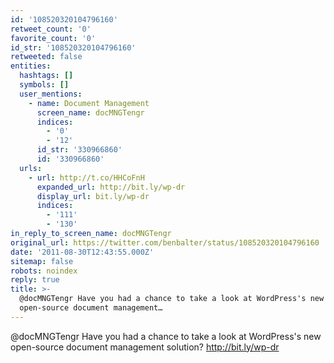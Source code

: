 ```yaml
---
id: '108520320104796160'
retweet_count: '0'
favorite_count: '0'
id_str: '108520320104796160'
retweeted: false
entities:
  hashtags: []
  symbols: []
  user_mentions:
    - name: Document Management
      screen_name: docMNGTengr
      indices:
        - '0'
        - '12'
      id_str: '330966860'
      id: '330966860'
  urls:
    - url: http://t.co/HHCoFnH
      expanded_url: http://bit.ly/wp-dr
      display_url: bit.ly/wp-dr
      indices:
        - '111'
        - '130'
in_reply_to_screen_name: docMNGTengr
original_url: https://twitter.com/benbalter/status/108520320104796160
date: '2011-08-30T12:43:55.000Z'
sitemap: false
robots: noindex
reply: true
title: >-
  @docMNGTengr Have you had a chance to take a look at WordPress's new
  open-source document management…
---
```


@docMNGTengr Have you had a chance to take a look at WordPress's new open-source document management solution? http://bit.ly/wp-dr